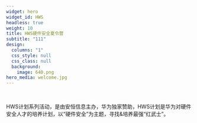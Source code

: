 ```yaml
---
widget: hero
widget_id: HWS
headless: true
weight: 10
title: HWS硬件安全夏令营
subtitle: "111"
design:
  columns: "1"
  css_style: null
  css_class: null
  background:
    image: 640.png
hero_media: welcome.jpg
---
```

<br>

<!--StartFragment-->

HWS计划系列活动，是由安恒信息主办，华为独家赞助，HWS计划是华为对硬件安全人才的培养计划，以“硬件安全”为主题，寻找&培养最强“红武士”。

<!--EndFragment-->